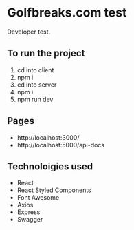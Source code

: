 # Golfbreaks.com test

Developer test.

## To run the project

1. cd into client
2. npm i
3. cd into server
4. npm i
5. npm run dev

## Pages

- http://localhost:3000/
- http://localhost:5000/api-docs

## Technoloigies used

- React
- React Styled Components
- Font Awesome
- Axios
- Express
- Swagger
